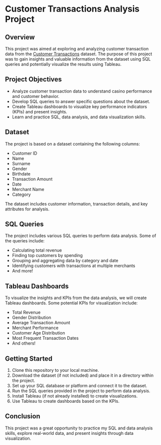 # Customer Transactions Analysis Project

## Overview

This project was aimed at exploring and analyzing customer transaction data from the [Customer Transactions](https://www.kaggle.com/datasets/bkcoban/customer-transactions) dataset. The purpose of this project was to gain insights and valuable information from the dataset using SQL queries and potentially visualize the results using Tableau.

## Project Objectives

- Analyze customer transaction data to understand casino performance and customer behavior.
- Develop SQL queries to answer specific questions about the dataset.
- Create Tableau dashboards to visualize key performance indicators (KPIs) and present insights.
- Learn and practice SQL, data analysis, and data visualization skills.

## Dataset

The project is based on a dataset containing the following columns:
- Customer ID
- Name
- Surname
- Gender
- Birthdate
- Transaction Amount
- Date
- Merchant Name
- Category

The dataset includes customer information, transaction details, and key attributes for analysis.

## SQL Queries

The project includes various SQL queries to perform data analysis. Some of the queries include:
- Calculating total revenue
- Finding top customers by spending
- Grouping and aggregating data by category and date
- Identifying customers with transactions at multiple merchants
- And more!

## Tableau Dashboards

To visualize the insights and KPIs from the data analysis, we will create Tableau dashboards. Some potential KPIs for visualization include:
- Total Revenue
- Gender Distribution
- Average Transaction Amount
- Merchant Performance
- Customer Age Distribution
- Most Frequent Transaction Dates
- And others!

## Getting Started

1. Clone this repository to your local machine.
2. Download the dataset (if not included) and place it in a directory within the project.
3. Set up your SQL database or platform and connect it to the dataset.
4. Run the SQL queries provided in the project to perform data analysis.
5. Install Tableau (if not already installed) to create visualizations.
6. Use Tableau to create dashboards based on the KPIs.

## Conclusion

This project was a great opportunity to practice my SQL and data analysis skills, explore real-world data, and present insights through data visualization. 
